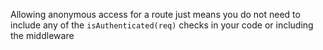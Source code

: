Allowing anonymous access for a route just means you do not need to include any of the `isAuthenticated(req)` checks in your code or including the middleware
